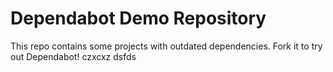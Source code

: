 # Dependabot Demo Repository

This repo contains some projects with outdated dependencies. Fork it to try out
Dependabot!
czxcxz
dsfds
